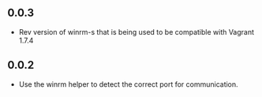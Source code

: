 ## 0.0.3

* Rev version of winrm-s that is being used to be compatible with Vagrant 1.7.4

## 0.0.2

* Use the winrm helper to detect the correct port for communication.
